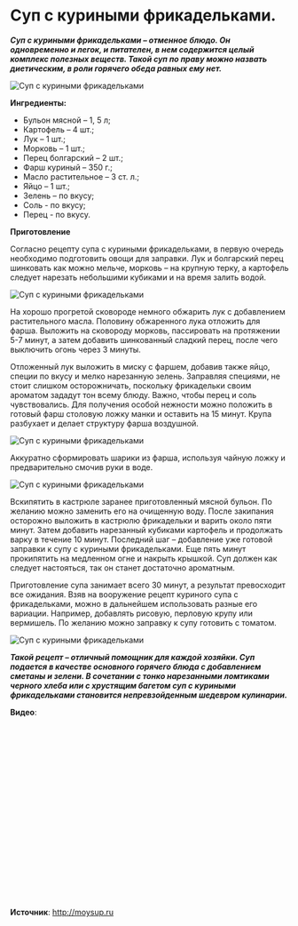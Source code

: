 # Суп с куриными фрикадельками.
_**Суп с куриными фрикадельками – отменное блюдо. Он одновременно и легок, и питателен, в нем содержится целый комплекс полезных веществ. Такой суп по праву можно назвать диетическим, в роли горячего обеда равных ему нет.**_

![Суп с куриными фрикадельками](/images/Kulinar/Soup/kursup01.jpg 'Суп с куриными фрикадельками')

**Ингредиенты:**

- Бульон мясной – 1, 5 л;
- Картофель – 4 шт.;
- Лук – 1 шт.;
- Морковь – 1 шт.;
- Перец болгарский – 2 шт.;
- Фарш куриный – 350 г.;
- Масло растительное – 3 ст. л.;
- Яйцо – 1 шт.;
- Зелень – по вкусу;
- Соль - по вкусу;
- Перец - по вкусу.

**Приготовление**

Согласно рецепту супа с куриными фрикадельками, в первую очередь необходимо подготовить овощи для заправки. Лук и болгарский перец шинковать как можно мельче, морковь – на крупную терку, а картофель следует нарезать небольшими кубиками и на время залить водой.

![Суп с куриными фрикадельками](/images/Kulinar/Soup/kursup03.jpg 'Суп с куриными фрикадельками')

На хорошо прогретой сковороде немного обжарить лук с добавлением растительного масла. Половину обжаренного лука отложить для фарша. Выложить на сковороду морковь, пассировать на протяжении 5-7 минут, а затем добавить шинкованный сладкий перец, после чего выключить огонь через 3 минуты.

Отложенный лук выложить в миску с фаршем, добавив также яйцо, специи по вкусу и мелко нарезанную зелень. Заправляя специями, не стоит слишком осторожничать, поскольку фрикадельки своим ароматом зададут тон всему блюду. Важно, чтобы перец и соль чувствовались. Для получения особой нежности можно положить в готовый фарш столовую ложку манки и оставить на 15 минут. Крупа разбухает и делает структуру фарша воздушной.

![Суп с куриными фрикадельками](/images/Kulinar/Soup/kursup04.jpg 'Суп с куриными фрикадельками')

Аккуратно сформировать шарики из фарша, используя чайную ложку и предварительно смочив руки в воде.

![Суп с куриными фрикадельками](/images/Kulinar/Soup/kursup02.jpg 'Суп с куриными фрикадельками')

Вскипятить в кастрюле заранее приготовленный мясной бульон. По желанию можно заменить его на очищенную воду. После закипания осторожно выложить в кастрюлю фрикадельки и варить около пяти минут. Затем добавить нарезанный кубиками картофель и продолжать варку в течение 10 минут. Последний шаг – добавление уже готовой заправки к супу с куриными фрикадельками. Еще пять минут прокипятить на медленном огне и накрыть крышкой. Суп должен как следует настояться, так он станет достаточно ароматным.

Приготовление супа занимает всего 30 минут, а результат превосходит все ожидания. Взяв на вооружение рецепт куриного супа с фрикадельками, можно в дальнейшем использовать разные его вариации. Например, добавлять рисовую, перловую крупу или вермишель. По желанию можно заправку к супу готовить с томатом.

![Суп с куриными фрикадельками](/images/Kulinar/Soup/kursup05.jpg 'Суп с куриными фрикадельками')

_**Такой рецепт – отличный помощник для каждой хозяйки. Суп подается в качестве основного горячего блюда с добавлением сметаны и зелени. В сочетании с тонко нарезанными ломтиками черного хлеба или с хрустящим багетом суп с куриными фрикадельками становится непревзойденным шедевром кулинарии.**_

**Видео**:

<div class="youtube" id="ObWzkPHqEHs" style="width: 560px; height: 315px;"></div>

**Источник**: http://moysup.ru

